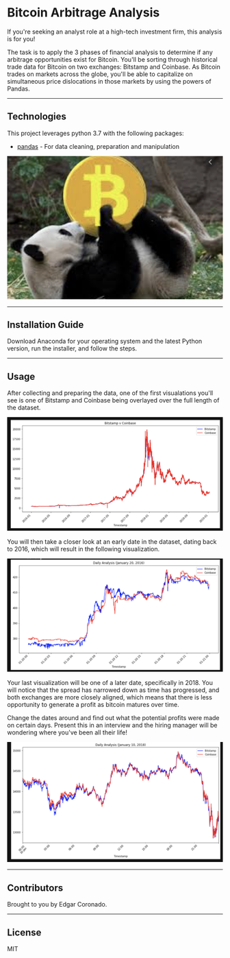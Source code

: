 # Bitcoin Arbitrage Analysis

If you're seeking an analyst role at a high-tech investment firm, this analysis is for you! 

The task is to apply the 3 phases of financial analysis to determine if any arbitrage opportunities exist for Bitcoin. You'll be sorting through historical trade data for Bitcoin on two exchanges: Bitstamp and Coinbase. As Bitcoin trades on markets across the globe, you'll be able to capitalize on simultaneous price dislocations in those markets by using the powers of Pandas. 


---

## Technologies

This project leverages python 3.7 with the following packages:

* [pandas](https://pandas.pydata.org/) - For data cleaning, preparation and manipulation

![](bitpanda.png)

---

## Installation Guide

Download Anaconda for your operating system and the latest Python version, run the installer, and follow the steps.

---

## Usage


After collecting and preparing the data, one of the first visualations you'll see is one of Bitstamp and Coinbase being overlayed over the full length of the dataset. 

![](Bitstamp_Coinbase.png)

You will then take a closer look at an early date in the dataset, dating back to 2016, which will result in the following visualization. 

![](2016.png)

Your last visualization will be one of a later date, specifically in 2018. You will notice that the spread has narrowed down as time has progressed, and both exchanges are more closely aligned, which means that there is less opportunity to generate a profit as bitcoin matures over time. 

Change the dates around and find out what the potential profits were made on certain days. Present this in an interview and the hiring manager will be wondering where you've been all their life! 

![](2018.png)




---

## Contributors

Brought to you by Edgar Coronado.

---

## License

MIT